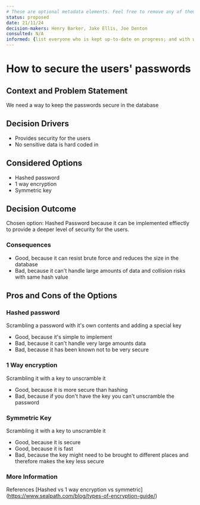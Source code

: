 ```yaml
---
# These are optional metadata elements. Feel free to remove any of them.
status: proposed
date: 21/11/24
decision-makers: Henry Barker, Jake Ellis, Joe Denton
consulted: N/A
informed: {list everyone who is kept up-to-date on progress; and with whom there is a one-way communication}
---
```


# How to secure the users' passwords

## Context and Problem Statement

We need a way to keep the passwords secure in the database

<!-- This is an optional element. Feel free to remove. -->
## Decision Drivers

* Provides security for the users
* No sensitive data is hard coded in


## Considered Options

* Hashed password
* 1 way encryption
* Symmetric key

## Decision Outcome

Chosen option: Hashed Password because it can be implemented effiectly to provide a deeper level of security for the users.


### Consequences

* Good, because it can resist brute force and reduces the size in the database
* Bad, because it can't handle large amounts of data and collision risks with same hash value


## Pros and Cons of the Options

### Hashed password 

Scrambling a password with it's own contents and adding a special key 

* Good, because it's simple to implement
* Bad, because it can't handle very large amounts data
* Bad, because it has been known not to be very secure

### 1 Way encryption

Scrambling it with a key to unscramble it

* Good, because it is more secure than hashing
* Bad, because if you don't have the key you can't unscramble the password

### Symmetric Key

Scrambling it with a key to unscramble it

* Good, because it is secure
* Good, because it is fast
* Bad, because the key might need to be brought to different places and therefore makes the key less secure

### More Information
References
[Hashed vs 1 way encryption vs symmetric] (https://www.sealpath.com/blog/types-of-encryption-guide/)

